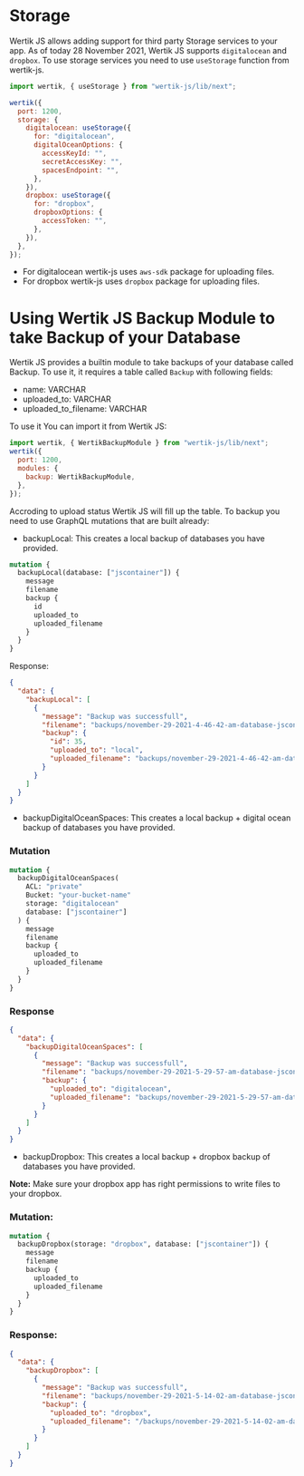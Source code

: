 # Storage

Wertik JS allows adding support for third party Storage services to your app. As of today 28 November 2021, Wertik JS supports `digitalocean` and `dropbox`. To use storage services you need to use `useStorage` function from wertik-js.

```js
import wertik, { useStorage } from "wertik-js/lib/next";

wertik({
  port: 1200,
  storage: {
    digitalocean: useStorage({
      for: "digitalocean",
      digitalOceanOptions: {
        accessKeyId: "",
        secretAccessKey: "",
        spacesEndpoint: "",
      },
    }),
    dropbox: useStorage({
      for: "dropbox",
      dropboxOptions: {
        accessToken: "",
      },
    }),
  },
});
```

- For digitalocean wertik-js uses `aws-sdk` package for uploading files.
- For dropbox wertik-js uses `dropbox` package for uploading files.

# Using Wertik JS Backup Module to take Backup of your Database

Wertik JS provides a builtin module to take backups of your database called Backup. To use it, it requires a table called `Backup` with following fields:

- name: VARCHAR
- uploaded_to: VARCHAR
- uploaded_to_filename: VARCHAR

To use it You can import it from Wertik JS:

```js
import wertik, { WertikBackupModule } from "wertik-js/lib/next";
wertik({
  port: 1200,
  modules: {
    backup: WertikBackupModule,
  },
});
```

Accroding to upload status Wertik JS will fill up the table. To backup you need to use GraphQL mutations that are built already:

- backupLocal: This creates a local backup of databases you have provided.

```graphql
mutation {
  backupLocal(database: ["jscontainer"]) {
    message
    filename
    backup {
      id
      uploaded_to
      uploaded_filename
    }
  }
}
```

Response:

```json
{
  "data": {
    "backupLocal": [
      {
        "message": "Backup was successfull",
        "filename": "backups/november-29-2021-4-46-42-am-database-jscontainer.sql",
        "backup": {
          "id": 35,
          "uploaded_to": "local",
          "uploaded_filename": "backups/november-29-2021-4-46-42-am-database-jscontainer.sql"
        }
      }
    ]
  }
}
```

- backupDigitalOceanSpaces: This creates a local backup + digital ocean backup of databases you have provided.

### Mutation

```graphql
mutation {
  backupDigitalOceanSpaces(
    ACL: "private"
    Bucket: "your-bucket-name"
    storage: "digitalocean"
    database: ["jscontainer"]
  ) {
    message
    filename
    backup {
      uploaded_to
      uploaded_filename
    }
  }
}
```

### Response

```json
{
  "data": {
    "backupDigitalOceanSpaces": [
      {
        "message": "Backup was successfull",
        "filename": "backups/november-29-2021-5-29-57-am-database-jscontainer.sql",
        "backup": {
          "uploaded_to": "digitalocean",
          "uploaded_filename": "backups/november-29-2021-5-29-57-am-database-jscontainer.sql"
        }
      }
    ]
  }
}
```

- backupDropbox: This creates a local backup + dropbox backup of databases you have provided.

**Note:** Make sure your dropbox app has right permissions to write files to your dropbox.

### Mutation:

```graphql
mutation {
  backupDropbox(storage: "dropbox", database: ["jscontainer"]) {
    message
    filename
    backup {
      uploaded_to
      uploaded_filename
    }
  }
}
```

### Response:

```json
{
  "data": {
    "backupDropbox": [
      {
        "message": "Backup was successfull",
        "filename": "backups/november-29-2021-5-14-02-am-database-jscontainer.sql",
        "backup": {
          "uploaded_to": "dropbox",
          "uploaded_filename": "/backups/november-29-2021-5-14-02-am-database-jscontainer.sql"
        }
      }
    ]
  }
}
```
